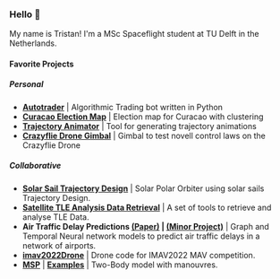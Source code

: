 ### Hello 👋

My name is Tristan! I'm a MSc Spaceflight student at TU Delft in the Netherlands.

#### Favorite Projects

##### Personal
- **[Autotrader](https://github.com/tristandijkstra/Autotrader)** | Algorithmic Trading bot written in Python
- **[Curacao Election Map](https://github.com/tristandijkstra/CuracaoMapDataScience)** | Election map for Curacao with clustering
- **[Trajectory Animator](https://github.com/tristandijkstra/TrajectoryAnimator)** | Tool for generating trajectory animations
- **[Crazyflie Drone Gimbal](https://github.com/tristandijkstra/CrazyFlieGimbal)** | Gimbal to test novell control laws on the Crazyflie Drone
<!-- - **[Boids](https://github.com/tristandijkstra/Boids)** | Boids algorithm in JS -->

##### Collaborative
- **[Solar Sail Trajectory Design](https://github.com/tristandijkstra/PolarSolarSail)** | Solar Polar Orbiter using solar sails Trajectory Design.
- **[Satellite TLE Analysis Data Retrieval](https://github.com/tristandijkstra/SmallObjectTracking)** | A set of tools to retrieve and analyse TLE Data.
- **Air Traffic Delay Predictions [(Paper)](https://github.com/junzis/atdelay) | [(Minor Project)](https://github.com/ConstantinosAr/Air-traffic-delays-prediction-model)** | Graph and Temporal Neural network models to predict air traffic delays in a network of airports.
- **[imav2022Drone](https://github.com/tristandijkstra/imav2022)** | Drone code for IMAV2022 MAV competition.
- **[MSP](https://github.com/tristandijkstra/msp)** | **[Examples](https://github.com/tristandijkstra/msp-examples)** | Two-Body model with manouvres.






<!--
**tristandijkstra/tristandijkstra** is a ✨ _special_ ✨ repository because its `README.md` (this file) appears on your GitHub profile.

Here are some ideas to get you started:

- 🔭 I’m currently working on ...
- 🌱 I’m currently learning ...
- 👯 I’m looking to collaborate on ...
- 🤔 I’m looking for help with ...
- 💬 Ask me about ...
- 📫 How to reach me: ...
- 😄 Pronouns: ...
- ⚡ Fun fact: ...
-->
